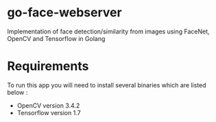 # go-face-webserver
Implementation of face detection/similarity from images using FaceNet, OpenCV and Tensorflow in Golang

# Requirements
To run this app you will need to install several binaries which are listed below :
* OpenCV version 3.4.2
* Tensorflow version 1.7